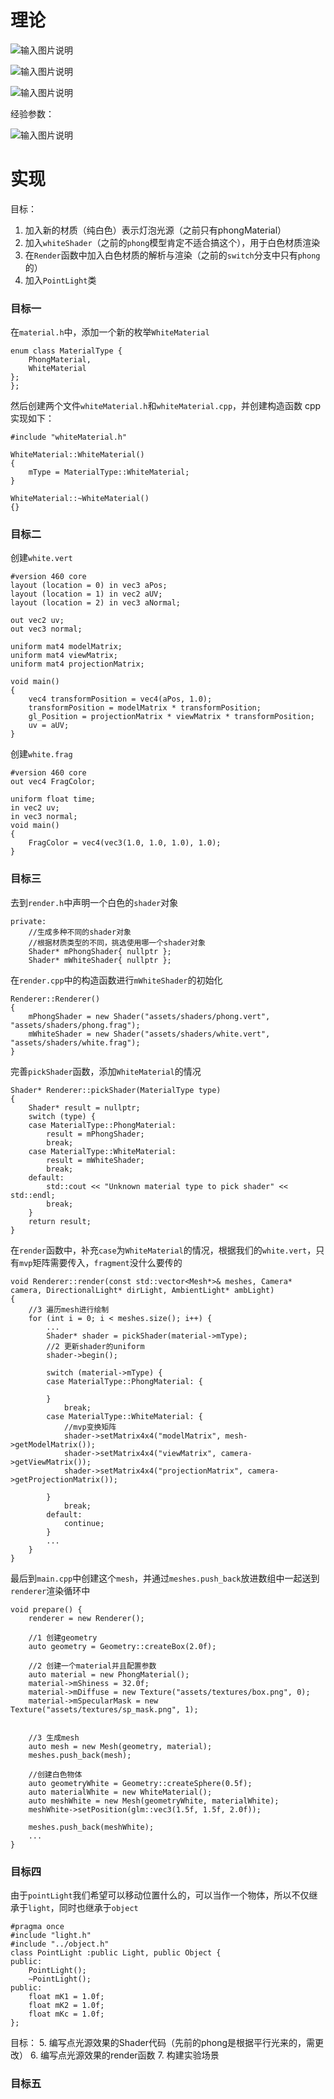 # 理论

![输入图片说明](/imgs/2024-11-26/2dfpIGj5J1xnSsOp.png)

![输入图片说明](/imgs/2024-11-26/dHcTLRBK47oaLLKe.png)

![输入图片说明](/imgs/2024-11-26/CZ1U4Vk9RK3qmrLR.png)

经验参数：


![输入图片说明](/imgs/2024-11-26/ICANMfJeesDcFN9t.png)

# 实现
目标：
1. 加入新的材质（纯白色）表示灯泡光源（之前只有phongMaterial）
2. 加入`whiteShader`（之前的`phong`模型肯定不适合搞这个），用于白色材质渲染
3. 在`Render`函数中加入白色材质的解析与渲染（之前的`switch`分支中只有`phong`的）
4. 加入`PointLight`类

### 目标一
在`material.h`中，添加一个新的枚举`WhiteMaterial`
```
enum class MaterialType {
	PhongMaterial,
	WhiteMaterial
};
};
```
然后创建两个文件`whiteMaterial.h`和`whiteMaterial.cpp`，并创建构造函数
cpp实现如下：
```
#include "whiteMaterial.h"

WhiteMaterial::WhiteMaterial()
{
	mType = MaterialType::WhiteMaterial;
}

WhiteMaterial::~WhiteMaterial()
{}
```
### 目标二
创建`white.vert`
```
#version 460 core
layout (location = 0) in vec3 aPos;
layout (location = 1) in vec2 aUV;
layout (location = 2) in vec3 aNormal;

out vec2 uv;
out vec3 normal;

uniform mat4 modelMatrix;
uniform mat4 viewMatrix;
uniform mat4 projectionMatrix;

void main()
{
    vec4 transformPosition = vec4(aPos, 1.0);
    transformPosition = modelMatrix * transformPosition;
    gl_Position = projectionMatrix * viewMatrix * transformPosition;
    uv = aUV;
}
```
创建`white.frag`
```
#version 460 core
out vec4 FragColor;

uniform float time;
in vec2 uv;
in vec3 normal;
void main()
{
	FragColor = vec4(vec3(1.0, 1.0, 1.0), 1.0);
}
```
### 目标三
去到`render.h`中声明一个白色的`shader`对象
```
private:
	//生成多种不同的shader对象
	//根据材质类型的不同，挑选使用哪一个shader对象
	Shader* mPhongShader{ nullptr };
	Shader* mWhiteShader{ nullptr };
```
在`render.cpp`中的构造函数进行`mWhiteShader`的初始化
```
Renderer::Renderer()
{
	mPhongShader = new Shader("assets/shaders/phong.vert", "assets/shaders/phong.frag");
	mWhiteShader = new Shader("assets/shaders/white.vert", "assets/shaders/white.frag");
}
```
完善`pickShader`函数，添加`WhiteMaterial`的情况
```
Shader* Renderer::pickShader(MaterialType type)
{
	Shader* result = nullptr;
	switch (type) {
	case MaterialType::PhongMaterial:
		result = mPhongShader;
		break;
	case MaterialType::WhiteMaterial:
		result = mWhiteShader;
		break;
	default:
		std::cout << "Unknown material type to pick shader" << std::endl;
		break;
	}
	return result;
}
```
在`render`函数中，补充`case`为`WhiteMaterial`的情况，根据我们的`white.vert`，只有`mvp`矩阵需要传入，`fragment`没什么要传的
```
void Renderer::render(const std::vector<Mesh*>& meshes, Camera* camera, DirectionalLight* dirLight, AmbientLight* ambLight)
{
	//3 遍历mesh进行绘制
	for (int i = 0; i < meshes.size(); i++) {
		...
		Shader* shader = pickShader(material->mType);
		//2 更新shader的uniform
		shader->begin();

		switch (material->mType) {
		case MaterialType::PhongMaterial: {
			
		}
			break;
		case MaterialType::WhiteMaterial: {
			//mvp变换矩阵
			shader->setMatrix4x4("modelMatrix", mesh->getModelMatrix());
			shader->setMatrix4x4("viewMatrix", camera->getViewMatrix());
			shader->setMatrix4x4("projectionMatrix", camera->getProjectionMatrix());
			
		}
			break;
		default:
			continue;
		}
		...
	}
}
```
最后到`main.cpp`中创建这个`mesh`，并通过`meshes.push_back`放进数组中一起送到`renderer`渲染循环中
```
void prepare() {
    renderer = new Renderer();

    //1 创建geometry
    auto geometry = Geometry::createBox(2.0f);

    //2 创建一个material并且配置参数
    auto material = new PhongMaterial();
    material->mShiness = 32.0f;
    material->mDiffuse = new Texture("assets/textures/box.png", 0);
    material->mSpecularMask = new Texture("assets/textures/sp_mask.png", 1);


    //3 生成mesh
    auto mesh = new Mesh(geometry, material);
    meshes.push_back(mesh);

    //创建白色物体
    auto geometryWhite = Geometry::createSphere(0.5f);
    auto materialWhite = new WhiteMaterial();
    auto meshWhite = new Mesh(geometryWhite, materialWhite);
    meshWhite->setPosition(glm::vec3(1.5f, 1.5f, 2.0f));

    meshes.push_back(meshWhite);
	...
}
```
### 目标四
由于`pointLight`我们希望可以移动位置什么的，可以当作一个物体，所以不仅继承于`light`，同时也继承于`object`
```
#pragma once
#include "light.h"
#include "../object.h"
class PointLight :public Light, public Object {
public:
	PointLight();
	~PointLight();
public:
	float mK1 = 1.0f;
	float mK2 = 1.0f;
	float mKc = 1.0f;
};
```

目标：
5. 编写点光源效果的Shader代码（先前的phong是根据平行光来的，需更改）
6. 编写点光源效果的render函数
7. 构建实验场景

### 目标五

<!--stackedit_data:
eyJoaXN0b3J5IjpbLTE4NjY0NjcyNzcsLTE5MzI2OTkxODcsLT
k1MTkyNjEzMywxNjM0NzExMiwtMTczNDc1MTI0MywtMjAxNjc5
NDU3MiwtMTM4ODkxNzE4Ml19
-->